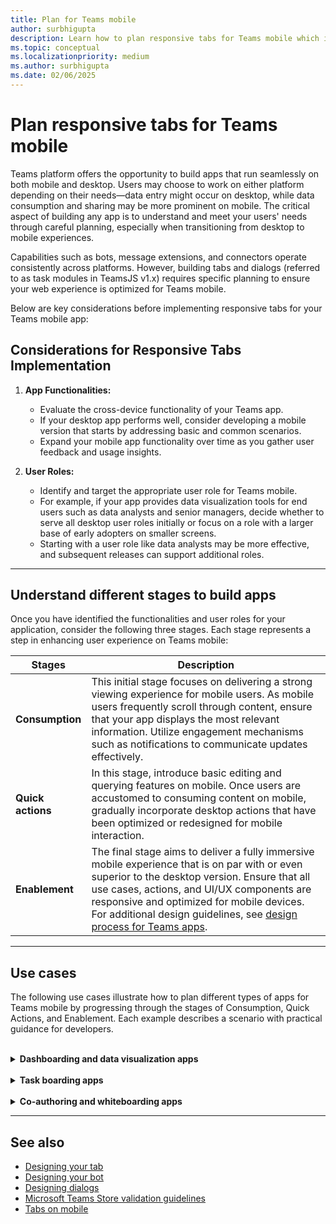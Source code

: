 ```yaml
---
title: Plan for Teams mobile
author: surbhigupta
description: Learn how to plan responsive tabs for Teams mobile which includes app functionalities and user roles, and understand different stages to build app.
ms.topic: conceptual
ms.localizationpriority: medium
ms.author: surbhigupta
ms.date: 02/06/2025
---
```


# Plan responsive tabs for Teams mobile

Teams platform offers the opportunity to build apps that run seamlessly on both mobile and desktop. Users may choose to work on either platform depending on their needs—data entry might occur on desktop, while data consumption and sharing may be more prominent on mobile. The critical aspect of building any app is to understand and meet your users' needs through careful planning, especially when transitioning from desktop to mobile experiences.

Capabilities such as bots, message extensions, and connectors operate consistently across platforms. However, building tabs and dialogs (referred to as task modules in TeamsJS v1.x) requires specific planning to ensure your web experience is optimized for Teams mobile.

Below are key considerations before implementing responsive tabs for your Teams mobile app:

## Considerations for Responsive Tabs Implementation

1. **App Functionalities:**  
   - Evaluate the cross-device functionality of your Teams app.  
   - If your desktop app performs well, consider developing a mobile version that starts by addressing basic and common scenarios.  
   - Expand your mobile app functionality over time as you gather user feedback and usage insights.

2. **User Roles:**  
   - Identify and target the appropriate user role for Teams mobile.  
   - For example, if your app provides data visualization tools for end users such as data analysts and senior managers, decide whether to serve all desktop user roles initially or focus on a role with a larger base of early adopters on smaller screens.  
   - Starting with a user role like data analysts may be more effective, and subsequent releases can support additional roles.

---

## Understand different stages to build apps

Once you have identified the functionalities and user roles for your application, consider the following three stages. Each stage represents a step in enhancing user experience on Teams mobile:

| Stages          | Description |
| --------------- | ----------- |
| **Consumption** | This initial stage focuses on delivering a strong viewing experience for mobile users. As mobile users frequently scroll through content, ensure that your app displays the most relevant information. Utilize engagement mechanisms such as notifications to communicate updates effectively. |
| **Quick actions** | In this stage, introduce basic editing and querying features on mobile. Once users are accustomed to consuming content on mobile, gradually incorporate desktop actions that have been optimized or redesigned for mobile interaction. |
| **Enablement**  | The final stage aims to deliver a fully immersive mobile experience that is on par with or even superior to the desktop version. Ensure that all use cases, actions, and UI/UX components are responsive and optimized for mobile devices. For additional design guidelines, see [design process for Teams apps](design-teams-app-process.md). |

---

## Use cases

The following use cases illustrate how to plan different types of apps for Teams mobile by progressing through the stages of Consumption, Quick Actions, and Enablement. Each example describes a scenario with practical guidance for developers.

<br>

<details>
<summary><b>Dashboarding and data visualization apps</b></summary>

This section explains how to plan responsive tabs for dashboarding and data visualization apps on the Teams mobile platform.

### Consumption

At this stage, focus on providing the most basic consumption experience to enable users to view data. The primary objective is to display data in the form of visualizations. Consider implementing features such as:

- Displaying recently viewed visualizations from the desktop.
- Listing all authorized charts for the users.
- Providing an expanded view of a selected chart using tabs or dialogs.

Key displayed information may include:
- Dashboards and summaries.
- Data visuals, maps, and infographics.
- Charts, graphs, and tables.

:::image type="content" source="../../assets/images/app-fundamentals/dashboarding-and-data-visualization-apps-consumption.png" alt-text="Show the data in the form of visualization." lightbox="../../assets/images/app-fundamentals/dashboarding-and-data-visualization-apps-consumption.png" :::

### Quick actions

In the second stage, transition to allowing users to interact with existing visuals from the desktop. Implement functionalities such as:

- Search content.
- Filter data.
- Create bookmarks.

These quick actions make it easier for users to perform essential tasks without overwhelming them with the full desktop feature set.

:::image type="content" source="../../assets/images/app-fundamentals/dashboarding-and-data-visualization-apps-quick-actions.png" alt-text="Quick actions on the existing chart and visuals." lightbox="../../assets/images/app-fundamentals/dashboarding-and-data-visualization-apps-quick-actions.png" :::

### Enablement

The final stage enhances the mobile experience by enabling users to create content from scratch. In this phase, you may enable features such as:

- Modifying titles and descriptions.
- Inserting data items to create custom visualizations.
- Sharing visualizations in a channel or group chat.

This stage ensures parity with, or an improvement over, the desktop experience.

:::image type="content" source="../../assets/images/app-fundamentals/dashboarding-and-data-visualization-apps-enablement.png" alt-text="Enable users to create content such as charts and graphics." lightbox="../../assets/images/app-fundamentals/dashboarding-and-data-visualization-apps-enablement.png" :::

<br>
</details>

<br>

<details>
<summary><b>Task boarding apps</b></summary>

This section discusses best practices for planning responsive tabs for task boarding apps on Teams mobile.

### Consumption

Begin by offering a simple view that displays a vertical list of tasks. If tasks are categorized (e.g., **Proposed**, **Active**, and **Closed**), add filters or headers to distinguish these groups.

:::image type="content" source="../../assets/images/app-fundamentals/taskboarding-apps-consumption.png" alt-text="Shows the list of tasks in a vertical stack." lightbox="../../assets/images/app-fundamentals/taskboarding-apps-consumption.png" :::

### Quick actions

Enhance the task boarding experience with actions that reduce cognitive load and improve usability:

- Allow users to create tasks or items with pre-defined mandatory fields.
- Enable a switch between board types or views.
- Provide the option to expand tasks for detailed review using dialogs.
- Facilitate moving tasks between different categories.
- Offer sharing options for tasks via chats, channels, or emails.
- Integrate activity feed notifications to alert users about task changes.

:::image type="content" source="../../assets/images/app-fundamentals/taskboarding-apps-quick-actions.png" alt-text="Create tasks to reduce cognitive load of the users." lightbox="../../assets/images/app-fundamentals/taskboarding-apps-quick-actions.png" :::

### Enablement

Conclude with enabling full functionality on mobile by incorporating features such as:

- The ability to add new projects and boards.
- Options to add or modify various task categories (e.g., **Proposed**, **Active**, **Closed**).
- Advanced configurations for comments, attachments, and other complex task features.

:::image type="content" source="../../assets/images/app-fundamentals/taskboarding-apps-enablement.png" alt-text="Enable the user experience by adding projects and boards." lightbox="../../assets/images/app-fundamentals/taskboarding-apps-enablement.png" :::

<br>
</details>

<br>

<details>
<summary><b>Co-authoring and whiteboarding apps</b></summary>

This section details how to plan responsive tabs for co-authoring and whiteboarding apps on Teams mobile.

### Consumption

In the initial stage, prioritize displaying content similar to the desktop experience. Include core functionalities such as:

- Displaying comments or feedback.
- Enabling zoom in/out for content clarity.
- Indicating the current stage or progress of pending documents.

:::image type="content" source="../../assets/images/app-fundamentals/coauthoring-and-whiteboarding-apps-consumption.png" alt-text="Shows content and assets in desktop experience." lightbox="../../assets/images/app-fundamentals/coauthoring-and-whiteboarding-apps-consumption.png" :::

### Quick actions

Next, introduce interactive capabilities tailored for the mobile environment:

- Allow users to create a new board for collaboration or initiate new documents.
- Enable internal and guest sharing of boards.
- Provide options to configure administrative permissions.

> [!TIP]
> Introducing these quick actions helps ensure the app’s functionality is accessible on smaller screens without overwhelming the interface.

:::image type="content" source="../../assets/images/app-fundamentals/coauthoring-and-whiteboarding-apps-quick-actions.png" alt-text="Introduces to create new board for collaboration." lightbox="../../assets/images/app-fundamentals/coauthoring-and-whiteboarding-apps-quick-actions.png" :::

### Enablement

Finally, deliver a complete experience by incorporating comprehensive editing and interaction features, including:

- Adding text, shapes, and quick notes.
- Navigating smoothly around the content.
- Adding layers and filters for enhanced editing.
- Providing options for delete, undo, and redo operations.
- Granting access to camera and microphone via TeamsJS APIs. For a detailed explanation of device capabilities, see [device capabilities overview](../device-capabilities/device-capabilities-overview.md).

:::image type="content" source="../../assets/images/app-fundamentals/coauthoring-and-whiteboarding-apps-enablement.png" alt-text="Enable user experience by adding text shapes and quick notes and other capabilities." lightbox="../../assets/images/app-fundamentals/coauthoring-and-whiteboarding-apps-enablement.png" :::

<br>
</details>

---

## See also

- [Designing your tab](../../tabs/design/tabs.md)
- [Designing your bot](../../bots/design/bots.md)
- [Designing dialogs](../../task-modules-and-cards/task-modules/design-teams-task-modules.md)
- [Microsoft Teams Store validation guidelines](../deploy-and-publish/appsource/prepare/teams-store-validation-guidelines.md)
- [Tabs on mobile](../../tabs/design/tabs-mobile.md)